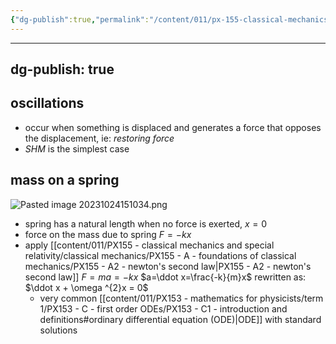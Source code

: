 ```yaml
---
{"dg-publish":true,"permalink":"/content/011/px-155-classical-mechanics-and-special-relativity/classical-mechanics/px-155-d-simple-harmonic-motion/px-155-d1-and-d2-oscillations-and-mass-on-a-spring/","created":"2024-10-01T18:27:09.633+01:00","updated":"2024-11-26T19:55:39.269+00:00"}
---
```


---
dg-publish: true
---
## oscillations
- occur when something is displaced and generates a force that opposes the displacement, ie: *restoring force*
- *SHM* is the simplest case 
## mass on a spring

![Pasted image 20231024151034.png](/img/user/pics/Pasted%20image%2020231024151034.png)
- spring has a natural length when no force is exerted, $x=0$
- force on the mass due to spring $F=-kx$
- apply [[content/011/PX155 - classical mechanics and special relativity/classical mechanics/PX155 - A - foundations of classical mechanics/PX155 - A2 - newton's second law\|PX155 - A2 - newton's second law]] $F=ma=-kx$
		$a=\ddot x=\frac{-k}{m}x$
		rewritten as: $\ddot x + \omega ^{2}x = 0$
	- very common [[content/011/PX153 - mathematics for physicists/term 1/PX153 - C - first order ODEs/PX153 - C1 - introduction and definitions#ordinary differential equation (ODE)\|ODE]] with standard solutions